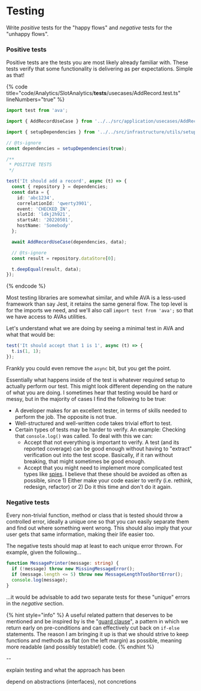 # Testing

Write _positive_ tests for the "happy flows" and _negative_ tests for the "unhappy flows".

### Positive tests

Positive tests are the tests you are most likely already familiar with. These tests verify that some functionality is delivering as per expectations. Simple as that!

{% code title="code/Analytics/SlotAnalytics/__tests__/usecases/AddRecord.test.ts" lineNumbers="true" %}
```typescript
import test from 'ava';

import { AddRecordUseCase } from '../../src/application/usecases/AddRecordUseCase';

import { setupDependencies } from '../../src/infrastructure/utils/setupDependencies';

// @ts-ignore
const dependencies = setupDependencies(true);

/**
 * POSITIVE TESTS
 */

test('It should add a record', async (t) => {
  const { repository } = dependencies;
  const data = {
    id: 'abc1234',
    correlationId: 'qwerty3901',
    event: 'CHECKED_IN',
    slotId: 'ldkj2h921',
    startsAt: '20220501',
    hostName: 'Somebody'
  };

  await AddRecordUseCase(dependencies, data);

  // @ts-ignore
  const result = repository.dataStore[0];

  t.deepEqual(result, data);
});

```
{% endcode %}

Most testing libraries are somewhat similar, and while AVA is a less-used framework than say Jest, it retains the same general flow. The top level is for the imports we need, and we'll also call `import test from 'ava';` so that we have access to AVAs utilities.

Let's understand what we are doing by seeing a minimal test in AVA and what that would be:

```typescript
test('It should accept that 1 is 1', async (t) => {
  t.is(1, 1);
});
```

Frankly you could even remove the `async` bit, but you get the point.

Essentially what happens inside of the test is whatever required setup to actually perform our test. This might look different depending on the nature of what you are doing. I sometimes hear that testing would be hard or messy, but in the majority of cases I find the following to be true:

* A developer makes for an excellent tester, in terms of skills needed to perform the job. The opposite is not true.
* Well-structured and well-written code takes trivial effort to test.
* Certain types of tests may be harder to verify. An example: Checking that `console.log()` was called. To deal with this we can:
  * Accept that not everything is important to verify. A test (and its reported coverage) can be good enough without having to "extract" verification out into the test scope. Basically, if it ran without breaking, that might sometimes be good enough.
  * Accept that you might need to implement more complicated test types like [spies](https://blog.bitsrc.io/unit-testing-deep-dive-what-are-stubs-mocks-spies-and-dummies-6f7fde21f710). I believe that these should be avoided as often as possible, since 1) Either make your code easier to verify (i.e. rethink, redesign, refactor) or 2) Do it this time and don't do it again.

### Negative tests

Every non-trivial function, method or class that is tested should throw a controlled error, ideally a unique one so that you can easily separate them and find out where something went wrong. This should also imply that your user gets that same information, making their life easier too.

The negative tests should map at least to each unique error thrown. For example, given the following...

```typescript
function MessagePrinter(message: string) {
  if (!message) throw new MissingMessageError();
  if (message.length <= 5) throw new MessageLengthTooShortError();
  console.log(message);
}
```

...it would be advisable to add two separate tests for these "unique" errors in the _negative_ section.

{% hint style="info" %}
A useful related pattern that deserves to be mentioned and be inspired by is the "[guard clause](https://refactoring.com/catalog/replaceNestedConditionalWithGuardClauses.html)", a pattern in which we return early on pre-conditions and can effectively cut back on `if-else` statements. The reason I am bringing it up is that we should strive to keep functions and methods as flat (on the left margin) as possible, meaning more readable (and possibly testable!) code.
{% endhint %}



\--

explain testing and what the approach has been

depend on abstractions (interfaces), not concretions
